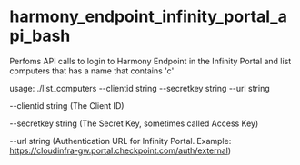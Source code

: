 # harmony_endpoint_infinity_portal_api_bash

Perfoms API calls to login to Harmony Endpoint in the Infinity Portal and list computers that has a name that contains 'c'

usage: ./list_computers --clientid string --secretkey string --url string

--clientid string   (The Client ID)

--secretkey string  (The Secret Key, sometimes called Access Key)

--url string        (Authentication URL for Infinity Portal. Example: https://cloudinfra-gw.portal.checkpoint.com/auth/external)
